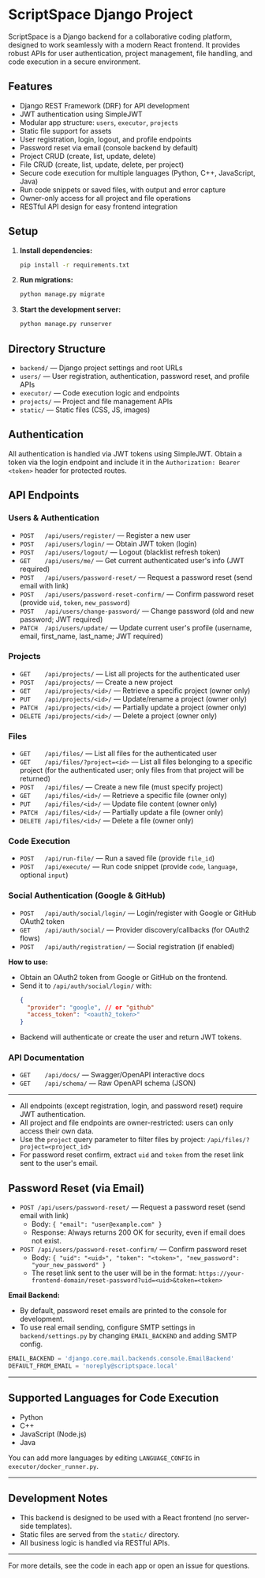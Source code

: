 # ScriptSpace Django Project

ScriptSpace is a Django backend for a collaborative coding platform, designed to work seamlessly with a modern React frontend. It provides robust APIs for user authentication, project management, file handling, and code execution in a secure environment.

## Features
- Django REST Framework (DRF) for API development
- JWT authentication using SimpleJWT
- Modular app structure: `users`, `executor`, `projects`
- Static file support for assets
- User registration, login, logout, and profile endpoints
- Password reset via email (console backend by default)
- Project CRUD (create, list, update, delete)
- File CRUD (create, list, update, delete, per project)
- Secure code execution for multiple languages (Python, C++, JavaScript, Java)
- Run code snippets or saved files, with output and error capture
- Owner-only access for all project and file operations
- RESTful API design for easy frontend integration

## Setup
1. **Install dependencies:**
   ```sh
   pip install -r requirements.txt
   ```
2. **Run migrations:**
   ```sh
   python manage.py migrate
   ```
3. **Start the development server:**
   ```sh
   python manage.py runserver
   ```

## Directory Structure
- `backend/` — Django project settings and root URLs
- `users/` — User registration, authentication, password reset, and profile APIs
- `executor/` — Code execution logic and endpoints
- `projects/` — Project and file management APIs
- `static/` — Static files (CSS, JS, images)

## Authentication
All authentication is handled via JWT tokens using SimpleJWT. Obtain a token via the login endpoint and include it in the `Authorization: Bearer <token>` header for protected routes.

## API Endpoints

### Users & Authentication
- `POST   /api/users/register/`                — Register a new user
- `POST   /api/users/login/`                 — Obtain JWT token (login)
- `POST   /api/users/logout/`                  — Logout (blacklist refresh token)
- `GET    /api/users/me/`                     — Get current authenticated user's info (JWT required)
- `POST   /api/users/password-reset/`          — Request a password reset (send email with link)
- `POST   /api/users/password-reset-confirm/`  — Confirm password reset (provide `uid`, `token`, `new_password`)
- `POST   /api/users/change-password/`         — Change password (old and new password; JWT required)
- `PATCH  /api/users/update/`                  — Update current user's profile (username, email, first_name, last_name; JWT required)

### Projects
- `GET    /api/projects/`                      — List all projects for the authenticated user
- `POST   /api/projects/`                      — Create a new project
- `GET    /api/projects/<id>/`                — Retrieve a specific project (owner only)
- `PUT    /api/projects/<id>/`                 — Update/rename a project (owner only)
- `PATCH  /api/projects/<id>/`                 — Partially update a project (owner only)
- `DELETE /api/projects/<id>/`                 — Delete a project (owner only)

### Files
- `GET    /api/files/`                         — List all files for the authenticated user
- `GET    /api/files/?project=<id>`            — List all files belonging to a specific project (for the authenticated user; only files from that project will be returned)
- `POST   /api/files/`                         — Create a new file (must specify project)
- `GET    /api/files/<id>/`                    — Retrieve a specific file (owner only)
- `PUT    /api/files/<id>/`                    — Update file content (owner only)
- `PATCH  /api/files/<id>/`                    — Partially update a file (owner only)
- `DELETE /api/files/<id>/`                    — Delete a file (owner only)

### Code Execution
- `POST   /api/run-file/`                      — Run a saved file (provide `file_id`)
- `POST   /api/execute/`                       — Run code snippet (provide `code`, `language`, optional `input`)

### Social Authentication (Google & GitHub)
- `POST   /api/auth/social/login/`             — Login/register with Google or GitHub OAuth2 token
- `GET    /api/auth/social/`                   — Provider discovery/callbacks (for OAuth2 flows)
- `POST   /api/auth/registration/`             — Social registration (if enabled)

**How to use:**
- Obtain an OAuth2 token from Google or GitHub on the frontend.
- Send it to `/api/auth/social/login/` with:
  ```json
  {
    "provider": "google", // or "github"
    "access_token": "<oauth2_token>"
  }
  ```
- Backend will authenticate or create the user and return JWT tokens.

### API Documentation
- `GET    /api/docs/`                          — Swagger/OpenAPI interactive docs
- `GET    /api/schema/`                       — Raw OpenAPI schema (JSON)

---

- All endpoints (except registration, login, and password reset) require JWT authentication.
- All project and file endpoints are owner-restricted: users can only access their own data.
- Use the `project` query parameter to filter files by project: `/api/files/?project=<project_id>`
- For password reset confirm, extract `uid` and `token` from the reset link sent to the user's email.

## Password Reset (via Email)
- `POST /api/users/password-reset/` — Request a password reset (send email with link)
    - Body: `{ "email": "user@example.com" }`
    - Response: Always returns 200 OK for security, even if email does not exist.
- `POST /api/users/password-reset-confirm/` — Confirm password reset
    - Body: `{ "uid": "<uid>", "token": "<token>", "new_password": "your_new_password" }`
    - The reset link sent to the user will be in the format: `https://your-frontend-domain/reset-password?uid=<uid>&token=<token>`

**Email Backend:**
- By default, password reset emails are printed to the console for development.
- To use real email sending, configure SMTP settings in `backend/settings.py` by changing `EMAIL_BACKEND` and adding SMTP config.

```python
EMAIL_BACKEND = 'django.core.mail.backends.console.EmailBackend'
DEFAULT_FROM_EMAIL = 'noreply@scriptspace.local'
```

---

## Supported Languages for Code Execution
- Python
- C++
- JavaScript (Node.js)
- Java

You can add more languages by editing `LANGUAGE_CONFIG` in `executor/docker_runner.py`.

---

## Development Notes
- This backend is designed to be used with a React frontend (no server-side templates).
- Static files are served from the `static/` directory.
- All business logic is handled via RESTful APIs.

---

For more details, see the code in each app or open an issue for questions.
